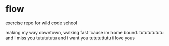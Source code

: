 # flow
exercise repo for wild code school

making my way downtown, walking fast 'cause im home bound. tutututututu and i miss you tututututu and i want you tutututtutu i love yous